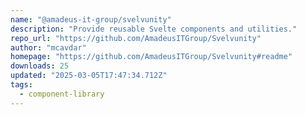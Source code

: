 ```yaml
---
name: "@amadeus-it-group/svelvunity"
description: "Provide reusable Svelte components and utilities."
repo_url: "https://github.com/AmadeusITGroup/Svelvunity"
author: "mcavdar"
homepage: "https://github.com/AmadeusITGroup/Svelvunity#readme"
downloads: 25
updated: "2025-03-05T17:47:34.712Z"
tags: 
  - component-library
---
```

